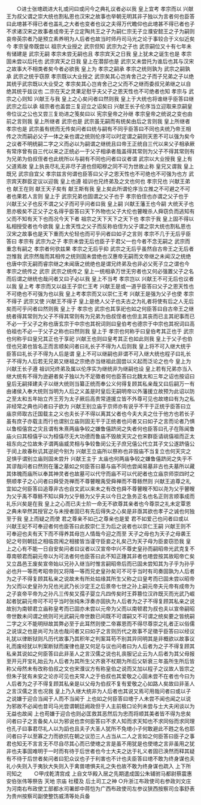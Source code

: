 <!-- { "loadSidebar": true } -->
　　○进士张璁疏进大礼或问曰或问今之典礼议者必以我  皇上宜考  孝宗而以  兴献王为叔父谓之崇大统也割私恩也汉宋之故事也举朝无明其非子独以为言者何也臣答曰此璁甚不得已者也盖礼之大者也变者也议之夫得万代瞻仰也此璁甚不得已者也子不求诸汉宋之故事者成帝无子立定陶共王之子为嗣仁宗无子立濮安懿王之子为嗣则哀帝英宗者乃是预立素养明为人后者也故当时师丹司马光之论于事较合于义似近矣今  孝宗皇帝既尝以  祖宗大业授之  武宗但知  武宗为之子也  武宗嗣位又十有七年未有储建是  武宗无嗣  孝宗未尝无嗣也且  孝宗宾天之日我  皇上犹未之诞生也是  孝宗固未尝以后托也  武宗宾天之日我  皇上在潜邸也是  武宗又未尝托为谁后也其与汉宋之故事大不相类者矣今者必欲我  皇上为  孝宗之嗣承  孝宗之统则孰为  武宗之嗣孰承  武宗之统乎窃原  孝宗既以大业授之  武宗矣其心岂肯舍己之子而子兄弟之子以绝其统乎武宗既以大业受之  孝宗矣其心岂肯舍己之父而不之继而委叔兄弟继之以自绝其统乎兹议也  二宗在天之灵果足慰乎夫父子之恩天性也不可绝者也知  孝宗与  武宗之心则知  兴献王与我  皇上之心矣问者曰然则我  皇上于大统也将谁继乎臣答曰继  武宗之后以承  祖宗者也盖尝三复迎立之诏矣曰  兴献王长子伦序当立迎取来京嗣皇帝位议之公也又尝三复劝进之笺矣曰以  宪宗皇帝之孙继  孝宗皇帝之统说之变也由前之言则我  皇上所继者  武宗也是  武宗虽无嗣而有统矣由后之言则我  皇上所继者  孝宗也是  武宗虽有统而无传矣问者曰统与嗣有不同乎臣答曰不同也夫统乃帝王相传之次而嗣必父子一体之亲也谓之统则伦序可以时定谓之嗣则天恩不可以强为矣今之议者不明统嗣二字之义而必以为嗣谓之继统且曰帝王正统自三代以来父子相承厥有常序曾有自三代以来之正统必一于父子相承者哉盖得其常则为父子不得其常则有为兄弟为伯叔侄者也此统所以与嗣有不同也问者曰议者谓  武宗以大业授我  皇上有父道焉故  皇上执丧尽礼无非尽子道也但昭穆之同不可为世故止称  皇兄又谓我  皇上既兄  武宗自宜父  孝宗兹言何谓也臣答曰父子之恩天性也不可绝也不可强为也方  武宗宾天群臣定议以迎我  皇上也遵  祖训也兄终弟及之文也何也  孝宗兄也  兴献王弟也  献王在则  献王天子矣有  献王斯有我  皇上矣此所谓伦序当立推之不可避之不可者也果若人言则  皇上于  武宗兄弟也固谓之父子也于  孝宗伯侄也亦谓之父子也于  兴献王父子也反不谓之父子而可乎问者曰我  皇上嗣  兴献王藩王也今嗣  大统天子也恩亦极矣不正父子之名得乎臣答曰天下外物也父子大伦也瞽瞍杀人舜窃负而逃知有父而不知有天下也而况今天下者  祖宗之天下天下之天下也  孝宗于我  皇上固不得以私相授受者也今欲我  皇上舍天性之父子而反称伯侄为父子谓之崇大统也割私恩也汉宋之故事也是天下重而大伦轻也而可乎问者曰如子之言则  孝宗不几于无后乎臣答曰  孝宗有  武宗为之子  孝宗未尝无后也臣子于君父一也今者不念无嗣之  武宗而重念有嗣之  孝宗者何欤兹果  孝宗之无后乎抑  武宗之无后乎虽然自古帝王之无后者岂惟我  武宗然哉而其相传之统则固未尝绝也汉惠帝无嗣而文帝继之未闻汉之统绝也唐中宗无嗣而睿宗继之未闻唐之统绝也是谓兄终弟及也非必父死子立之谓也今  孝宗之统传之  武宗  武宗之统传之  皇上一统相承万世无穷者也又何必强置父子之名而后谓之继统也哉问者又曰子必以我  皇上不当考  孝宗岂以  兴献王不可无后也议者以我  皇上考  孝宗而又以益王子崇仁王考  兴献王是或一道乎臣答曰父子之恩天性也不可绝也不可强为也以我  皇上考孝宗而又以崇仁王考  兴献王是强为父子也使  孝宗不得子  武宗又使  兴献王不得子  皇上是绝人父子也夫古之为礼者将使有后之人无后矣而可乎问者曰然则我  皇上于  孝宗也  武宗也其享祀也如之何臣答曰自古帝王之继统者得其常则为父子不得其常则有为兄弟为伯叔侄者也但主其丧而已主其祀事而已不必一于父子之称也唐玄宗于中宗也其祝词则曰皇伯考也德宗于中宗也其祝词曰高伯祖也不必一于父子之称也曰然则我  皇上于  孝宗也何称乎曰皇伯考其正也于  武宗也何称乎曰皇兄其正也于享祀  兴献王也则曰皇考其正也如此则我  皇上于父子也伯侄也兄弟也皆名正而言顺矣问者曰礼长子不得为人后则我  皇上将不可入继大统乎臣答曰礼长子不得为人后是谓  皇上不可以继嗣也非谓不可入继大统也程子曰礼长子不得为人后若无兄弟又继祖之宗绝亦当继祖此固尝以义起而泛论之也今  皇上为  兴献王长子遵  祖训兄终弟及属以伦序实为继统非为继嗣也设  皇上若有兄弟亦当入继大统有不得为逊避者矣子独以为不足徵者何也臣答曰北魏太和三年之诏也按诏曰皇后无嗣择建夫子以继大统则当纂正统而奉公义何得复顾其私亲哉又曰后嗣万一有由诸侯入奉大统则当明为人后之义盖是时皇后无嗣明帝以外藩援立故预为此诏以防之至太和五年始立齐王芳为太子厥后高贵常道援立皆不外尊可见也故璁曰有为之私非经常之典也问者曰子欲为  兴献王别立庙于京师亦有说乎不干于正统乎臣答曰立庙京师取古迁国载主之义也夫长子不得以离其父者也今夫大夫之仕于他方也若长子虽有庶子亦载主而行也谓别立庙则固无干于正统者也问者又曰如子之言而论者乃惧以鲁桓僖宫之灾且谓有朱熹两庙争较之嫌鲁僖跻闵之失者何也臣答曰孔子在陈闻鲁庙火曰其桓僖乎以为桓僖尽无大功德而鲁庙不毁故天灾之也宋群臣请祧僖祖而正太祖东向之位故朱子谓两庙威灵相与争较鲁闵公无子庶兄僖公代立其子文公遂跻僖公于闵上故春秋讥其逆祀今别为  兴献王立庙所以祭祢也非毁庙不当复立也何天灾之足惧乎谓别立庙则固未尝升  兴献王主于  太庙也何两庙争较之嫌鲁僖跻闵之失乎不其谬哉问者曰然则在藩之墓如之何臣答曰墓与庙不同也尝闻易墓非古也夫墓所以藏其体魄而庙所以奉其神灵者也故墓可以代守而庙不可以代祀者也立庙京师崇四时之祭顺孝子之心问者曰舜受尧禅而不尊瞽瞍禹受舜禅而不尊鲧然则  兴献王追尊之礼宜如之何臣答曰追尊非古也自文武以来未之有改也舜不尊瞽瞍不知以尧为父乎瞽瞍为父乎禹不尊鲧不知以舜为父乎鲧为父乎夫以今日之急务正名也名正则言顺事成而礼乐兴矣是在我  皇上之心而已夫士阶一命无不欲尊其亲者也今尊崇之礼未定覃恩之典未举然其授官之与未授者固已有先后得失之心矣是非亟其欲也孝子之诚也何独至于我  皇上而疑之而使  君之尊亲不如己之尊亲也是爱  君不如爱己也问者曰或以  兴献王妃不可奉迎者何也臣答曰此胶崇仁王为后之说者也以崇仁王嗣  兴献王则不可奉迎也夫有天下而不得养其母岂人情哉今迎之而至  天子之母也为天子之母袭王妃之号则朝廷之相临宫闱之相接皆当谨守臣妾之礼矣己为天子母为臣妾窃恐我  皇上之心有不能一日自安矣问者曰议者以汉宣帝中兴不尊史皇孙而嗣昭帝光武克复不尊南顿君而嗣元帝以为可法者何也臣答曰此不知正踵其非者也璁尝按其故昭帝亡矣又立昌邑王废矣宣帝始以兄孙入继当时惟言嗣昭帝后而已固未尝知其为子乎为孙乎必也升一等而考昭帝则又将降一等而兄史皇孙矣可不可乎当时有司奏固孰为人后者为之子不得复顾其私亲之说故未有所处姑缘其所生父称之曰皇考而已固未尝以昭帝为父而以史皇孙为兄也光武乃长沙定王之后景帝七世之孙上嗣元帝夫元帝有成帝为之子哀帝平帝为之孙凡三传矣又孺子婴立凡四传矣时王莽篡位汉祚既灭而光武乃崛起者犹嗣元帝可不可乎当时张纯朱浮奏亦固执为人后者为之子不得复顾其私亲之说故别为南顿君立庙称皇考而已固亦未尝以元帝为父而以南顿君为叔也夫以宣帝嗣昭帝世数未问谓之统则可光武嗣元帝世数已间既不可谓嗣又不可谓之统矣要之皆统嗣二字之义不能明辩故其弊必至于此耳然则使二帝寡恩而不得尽尊崇之礼者正以俗儒之说误之也是尚可为法也哉问者又曰如子之言则历代之故事不足徵乎臣答曰以经议礼犹以律断狱则凡历代故事乃其积年之判案耳苟不别其异同明其是非概欲以故事议礼而废经犹以判案断狱而废律也是又何足与议也问者曰为人后者为之子不得复顾其私亲其说如之何臣答曰此非圣人之言汉儒之说也礼丧服记止云为人后者为其父母报至开元开宝礼始云为人后者为其所生父齐衰不杖期为所后父斩衰三年虽所生所后皆称父母然未有改称伯叔之文也宋濮议方有称皇伯之说而又加以程子之议故人皆宗之但朱子犹有未安之论亦可见也夫常人之于伯叔也其爱敬之心固未尝不在者也今曰为人后者为之子不得复顾其私亲是以父母为伯叔不复有爱敬之心如路人矣故曰非圣人之言汉儒之言也况我  皇上乃入继大统非为人后者也其说又焉可用哉问者曰或以子之说嫌于迎合当闻于人而不当闻于  上也如之何臣答曰璁于人未尝不闻也闻之以说为邪故不必闻也昔司马光尝谓朝廷阙政但于人主前极口论列未尝与士大夫闲谈以为无益也故闻  上也苟嫌于迎合也则必匡救其恶然后为忠而将顺其美者皆不得为忠矣问者曰子之言备矣人以为邪说也柰何臣答曰不求人知而求天知也不求同俗而求同理也孔子曰事君尽礼人以为謟也且夫子大圣人犹所不免璁小子何敢避此不韪之名也耶问者曰子以至寡之力而欲抗在朝之议恐三人占当从二人之言如之何臣答曰臣子之事君也知无不言言无不尽自尽其心而已使璁之言是虽不用犹是也使璁之言非虽用之犹非也夫事固难明于一时而有待于后世者也今士大夫之达于礼义者固已涣然而释其疑有不待于后世者矣问者曰犯众议也子于利害也不计也夫臣答曰璁不敢为终身谋也夫礼小失则入于夷狄大失则入于禽兽璁惧夫礼之失也故不敢为终身谋也疏入  上下所司知之
　　○甲戌乾清宫成  上自文华殿入居之先期遣成国公朱辅驸马都尉蔡震惠安伯张伟等祭告  天地  宗庙  社稷及  后土司工之神
○升浙江布政使司右参政刘文庄为河南右布政使工部都水司署郎中蒋恺为广西布政使司左参议狭西按察司佥事舒表为贵州按察司副使整饬威清等处兵备
